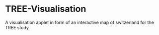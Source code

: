 # TREE-Visualisation
A visualisation applet in form of an interactive map of switzerland for the TREE study. 
